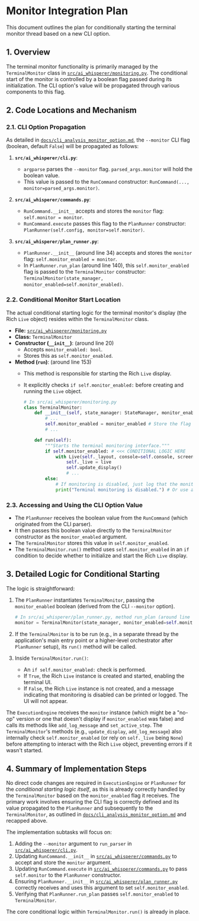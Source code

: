 # Monitor Integration Plan

This document outlines the plan for conditionally starting the terminal monitor thread based on a new CLI option.

## 1. Overview

The terminal monitor functionality is primarily managed by the `TerminalMonitor` class in [`src/ai_whisperer/monitoring.py`](src/ai_whisperer/monitoring.py). The conditional start of the monitor is controlled by a boolean flag passed during its initialization. The CLI option's value will be propagated through various components to this flag.

## 2. Code Locations and Mechanism

### 2.1. CLI Option Propagation

As detailed in [`docs/cli_analysis_monitor_option.md`](docs/cli_analysis_monitor_option.md), the `--monitor` CLI flag (boolean, default `False`) will be propagated as follows:

1. **`src/ai_whisperer/cli.py`**:
    * `argparse` parses the `--monitor` flag. `parsed_args.monitor` will hold the boolean value.
    * This value is passed to the `RunCommand` constructor: `RunCommand(..., monitor=parsed_args.monitor)`.

2. **`src/ai_whisperer/commands.py`**:
    * `RunCommand.__init__` accepts and stores the `monitor` flag: `self.monitor = monitor`.
    * `RunCommand.execute` passes this flag to the `PlanRunner` constructor: `PlanRunner(self.config, monitor=self.monitor)`.

3. **`src/ai_whisperer/plan_runner.py`**:
    * `PlanRunner.__init__` (around line 34) accepts and stores the `monitor` flag: `self.monitor_enabled = monitor`.
    * In `PlanRunner.run_plan` (around line 140), this `self.monitor_enabled` flag is passed to the `TerminalMonitor` constructor: `TerminalMonitor(state_manager, monitor_enabled=self.monitor_enabled)`.

### 2.2. Conditional Monitor Start Location

The actual conditional starting logic for the terminal monitor's display (the Rich `Live` object) resides within the `TerminalMonitor` class.

* **File:** [`src/ai_whisperer/monitoring.py`](src/ai_whisperer/monitoring.py)
* **Class:** `TerminalMonitor`
* **Constructor (`__init__`)**: (around line 20)
  * Accepts `monitor_enabled: bool`.
  * Stores this as `self.monitor_enabled`.
* **Method (`run`)**: (around line 153)
  * This method is responsible for starting the Rich `Live` display.
  * It explicitly checks `if self.monitor_enabled:` before creating and running the `Live` object.

    ```python
    # In src/ai_whisperer/monitoring.py
    class TerminalMonitor:
        def __init__(self, state_manager: StateManager, monitor_enabled: bool = True):
            # ...
            self.monitor_enabled = monitor_enabled # Store the flag
            # ...

        def run(self):
            """Starts the terminal monitoring interface."""
            if self.monitor_enabled: # <<< CONDITIONAL LOGIC HERE
                with Live(self._layout, console=self.console, screen=True, refresh_per_second=4) as live:
                    self._live = live
                    self.update_display()
                    # ...
            else:
                # If monitoring is disabled, just log that the monitor is "running" without display
                print("Terminal monitoring is disabled.") # Or use a logger if appropriate
    ```

### 2.3. Accessing and Using the CLI Option Value

* The `PlanRunner` receives the boolean value from the `RunCommand` (which originated from the CLI parser).
* It then passes this boolean value directly to the `TerminalMonitor` constructor as the `monitor_enabled` argument.
* The `TerminalMonitor` stores this value in `self.monitor_enabled`.
* The `TerminalMonitor.run()` method uses `self.monitor_enabled` in an `if` condition to decide whether to initialize and start the Rich `Live` display.

## 3. Detailed Logic for Conditional Starting

The logic is straightforward:

1. The `PlanRunner` instantiates `TerminalMonitor`, passing the `monitor_enabled` boolean (derived from the CLI `--monitor` option).

    ```python
    # In src/ai_whisperer/plan_runner.py, method run_plan (around line 140)
    monitor = TerminalMonitor(state_manager, monitor_enabled=self.monitor_enabled)
    ```

2. If the `TerminalMonitor` is to be run (e.g., in a separate thread by the application's main entry point or a higher-level orchestrator after `PlanRunner` setup), its `run()` method will be called.
3. Inside `TerminalMonitor.run()`:
    * An `if self.monitor_enabled:` check is performed.
    * If `True`, the Rich `Live` instance is created and started, enabling the terminal UI.
    * If `False`, the Rich `Live` instance is not created, and a message indicating that monitoring is disabled can be printed or logged. The UI will not appear.

The `ExecutionEngine` receives the `monitor` instance (which might be a "no-op" version or one that doesn't display if `monitor_enabled` was false) and calls its methods like `add_log_message` and `set_active_step`. The `TerminalMonitor`'s methods (e.g., `update_display`, `add_log_message`) also internally check `self.monitor_enabled` (or rely on `self._live` being `None`) before attempting to interact with the Rich `Live` object, preventing errors if it wasn't started.

## 4. Summary of Implementation Steps

No direct code changes are required in `ExecutionEngine` or `PlanRunner` for the *conditional starting logic itself*, as this is already correctly handled by the `TerminalMonitor` based on the `monitor_enabled` flag it receives. The primary work involves ensuring the CLI flag is correctly defined and its value propagated to the `PlanRunner` and subsequently to the `TerminalMonitor`, as outlined in [`docs/cli_analysis_monitor_option.md`](docs/cli_analysis_monitor_option.md) and recapped above.

The implementation subtasks will focus on:

1. Adding the `--monitor` argument to `run_parser` in [`src/ai_whisperer/cli.py`](src/ai_whisperer/cli.py).
2. Updating `RunCommand.__init__` in [`src/ai_whisperer/commands.py`](src/ai_whisperer/commands.py) to accept and store the `monitor` argument.
3. Updating `RunCommand.execute` in [`src/ai_whisperer/commands.py`](src/ai_whisperer/commands.py) to pass `self.monitor` to the `PlanRunner` constructor.
4. Ensuring `PlanRunner.__init__` in [`src/ai_whisperer/plan_runner.py`](src/ai_whisperer/plan_runner.py) correctly receives and uses this argument to set `self.monitor_enabled`.
5. Verifying that `PlanRunner.run_plan` passes `self.monitor_enabled` to `TerminalMonitor`.

The core conditional logic within `TerminalMonitor.run()` is already in place.
